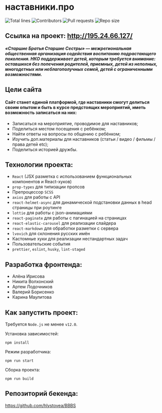 # наставники.про
![Total lines](https://img.shields.io/tokei/lines/github/valeriiBorisenko/bbbs_team3_react?style=flat-square)
![Contributors](https://img.shields.io/github/contributors/valeriiBorisenko/bbbs_team3_react?color=blue&style=flat-square)
![Pull requests](https://img.shields.io/github/issues-pr-closed-raw/valeriiBorisenko/bbbs_team3_react?color=blue&style=flat-square)
![Repo size](https://img.shields.io/github/repo-size/valeriiBorisenko/bbbs_team3_react?style=flat-square)

## Ссылка на проект: http://195.24.66.127/

##### «Старшие Братья Старшие Сестры» — межрегиональная общественная организация содействия воспитанию подрастающего поколения. НКО поддерживает детей, которым требуется внимание: оставшихся без попечения родителей, приемных, детей из неполных, многодетных или неблагополучных семей, детей с ограниченными возможностями.

## Цели сайта

#### Сайт станет единой платформой, где наставники смогут делиться своим опытом и быть в курсе предстоящих мероприятий, иметь возможность записаться на них:

- Записаться на мероприятие, проводимое для наставников;
- Поделиться местом посещения с ребёнком;
- Найти ответы на вопросы по общению с ребёнком;
- Изучить доп.материалы для наставников (статьи / видео / фильмы / права детей etc);
- Поделиться историей дружбы.

## Технологии проекта:
- `React` (JSX разметка с использованием функциональных компонентов и React-хуков)
- `prop-types` для типизации пропсов
- Препроцессор `SCSS`
- `axios` для работы с API
- `react-helmet-async` для динамической подстановки данных в head страницы при роутинге
- `lottie` для работы с json-анимациями
- `react-paginate` для работы с пагинацией на страницах
- `react-elastic-carousel` для реализации слайдера
- `react-markdown` для обработки разметки с сервера
- `lvovich` для склонения русских имён
- Кастомные хуки для реализации нестандартных задач
- Пользовательские события
- `prettier`, `eslint`, `husky`, `lint-staged`

## Разработка фронтенда:
- Алёна Ирисова
- Никита Волхонский
- Артем Лодочников
- Валерий Борисенко
- Карина Маулитова

## Как запустить проект:

Требуется `Node.js` не менее `v12.0`.

Установка зависимостей:
```
npm install
```
Режим разработчика:
```
npm run start
```
Сборка проекта:
```
npm run build
```

## Репозиторий бекенда:
https://github.com/hlystovea/BBBS

